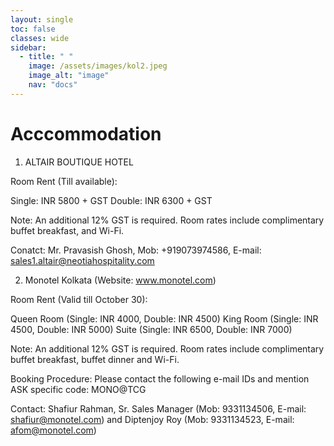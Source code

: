 ```yaml
---
layout: single
toc: false
classes: wide
sidebar:  
  - title: " "   
    image: /assets/images/kol2.jpeg
    image_alt: "image"
    nav: "docs"
---
```


# Acccommodation

1) ALTAIR BOUTIQUE HOTEL

Room Rent (Till available): 

Single: INR 5800 + GST
Double: INR 6300 + GST

Note: An additional 12% GST is required. Room rates include complimentary buffet breakfast, and Wi-Fi.

Conatct: Mr. Pravasish Ghosh, Mob: +919073974586, E-mail: sales1.altair@neotiahospitality.com


2) Monotel Kolkata (Website: www.monotel.com)

Room Rent (Valid till October 30): 

Queen Room (Single: INR 4000, Double: INR 4500)
King Room (Single: INR 4500, Double: INR 5000)
Suite (Single: INR 6500, Double: INR 7000)

Note: An additional 12% GST is required. Room rates include complimentary buffet breakfast, buffet dinner and Wi-Fi.

Booking Procedure: Please contact the following e-mail IDs and mention ASK specific code: MONO@TCG

Contact: Shafiur Rahman, Sr. Sales Manager (Mob: 9331134506, E-mail: shafiur@monotel.com) and Diptenjoy Roy (Mob: 9331134523, E-mail: afom@monotel.com)

